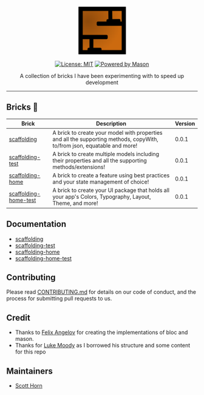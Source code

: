 <p align="center">
<img src="https://raw.githubusercontent.com/sjhorn/scaffolding/master/assets/scaffolding_full.png" height="125" alt="scaffolding logo" />
</p>



<p align="center">
<a href="https://opensource.org/licenses/MIT"><img src="https://img.shields.io/badge/license-MIT-purple.svg" alt="License: MIT"></a>
<a href="https://github.com/felangel/mason"><img src="https://img.shields.io/endpoint?url=https%3A%2F%2Ftinyurl.com%2Fmason-badge" alt="Powered by Mason"></a>
</p>



<p align="center">
A collection of bricks I have been experimenting with to speed up development
</p>

---

## Bricks 🧱

| Brick                                                                                                 | Description                                                                                                                   | Version |
| ----------------------------------------------------------------------------------------------------- | ----------------------------------------------------------------------------------------------------------------------------- | ------- |
| [scaffolding](https://github.com/sjhorn/mason_bricks/tree/main/bricks/scaffolding)                    | A brick to create your model with properties and all the supporting methods, copyWith, to/from json, equatable and more!      | 0.0.1   |
| [scaffolding-test](https://github.com/sjhorn/mason_bricks/tree/main/bricks/scaffolding-test)          | A brick to create multiple models including their properties and all the supporting methods/extensions!                       | 0.0.1   |
| [scaffolding-home](https://github.com/sjhorn/mason_bricks/tree/main/bricks/scaffolding-home)          | A brick to create a feature using best practices and your state management of choice!                                         | 0.0.1   |
| [scaffolding-home-test](https://github.com/sjhorn/mason_bricks/tree/main/bricks/scaffolding-home-test)| A brick to create your UI package that holds all your app's Colors, Typography, Layout, Theme, and more!                      | 0.0.1   |

## Documentation

- [scaffolding](https://github.com/sjhorn/mason_bricks/tree/main/bricks/scaffolding)
- [scaffolding-test](https://github.com/sjhorn/mason_bricks/tree/main/bricks/scaffolding-test)
- [scaffolding-home](https://github.com/sjhorn/mason_bricks/tree/main/bricks/scaffolding-home)
- [scaffolding-home-test](https://github.com/sjhorn/mason_bricks/tree/main/bricks/scaffolding-home-test)

## Contributing

Please read [CONTRIBUTING.md](https://github.com/sjhorn/mason_bricks/tree/main/CONTRIBUTING.md) for details on our code of conduct, and the process for submitting pull requests to us.

## Credit

- Thanks to [Felix Angelov](https://github.com/felangel) for creating the implementations of bloc and mason. 
- Thanks for [Luke Moody](https://github.com/LukeMoody01) as I borrowed his structure and some content for this repo

## Maintainers

- [Scott Horn](https://github.com/sjhorn)